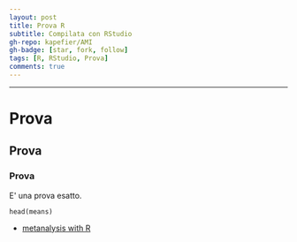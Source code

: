 ```yaml
---
layout: post
title: Prova R
subtitle: Compilata con RStudio
gh-repo: kapefier/AMI
gh-badge: [star, fork, follow]
tags: [R, RStudio, Prova]
comments: true
---
```


------------------------------------------------------------------------

# Prova

## Prova

### Prova

E' una prova esatto.

```{r}
head(means)
```
* [metanalysis with R](metanalisysR.html) 
